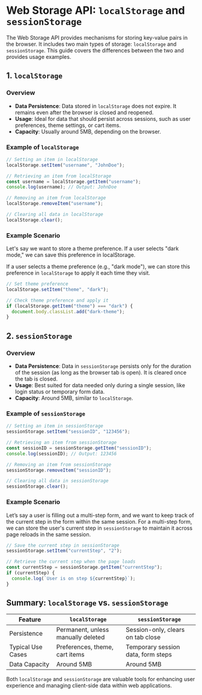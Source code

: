 # Web Storage API: `localStorage` and `sessionStorage`

The Web Storage API provides mechanisms for storing key-value pairs in the browser. It includes two main types of storage: `localStorage` and `sessionStorage`. This guide covers the differences between the two and provides usage examples.

## 1. `localStorage`

### Overview

- **Data Persistence**: Data stored in `localStorage` does not expire. It remains even after the browser is closed and reopened.
- **Usage**: Ideal for data that should persist across sessions, such as user preferences, theme settings, or cart items.
- **Capacity**: Usually around 5MB, depending on the browser.

### Example of `localStorage`

```javascript
// Setting an item in localStorage
localStorage.setItem("username", "JohnDoe");

// Retrieving an item from localStorage
const username = localStorage.getItem("username");
console.log(username); // Output: JohnDoe

// Removing an item from localStorage
localStorage.removeItem("username");

// Clearing all data in localStorage
localStorage.clear();
```

### Example Scenario

Let's say we want to store a theme preference. If a user selects "dark mode," we can save this preference in localStorage.

If a user selects a theme preference (e.g., "dark mode"), we can store this preference in `localStorage` to apply it each time they visit.

```javascript
// Set theme preference
localStorage.setItem("theme", "dark");

// Check theme preference and apply it
if (localStorage.getItem("theme") === "dark") {
  document.body.classList.add("dark-theme");
}
```

## 2. `sessionStorage`

### Overview

- **Data Persistence**: Data in `sessionStorage` persists only for the duration of the session (as long as the browser tab is open). It is cleared once the tab is closed.
- **Usage**: Best suited for data needed only during a single session, like login status or temporary form data.
- **Capacity**: Around 5MB, similar to `localStorage`.

### Example of `sessionStorage`

```javascript
// Setting an item in sessionStorage
sessionStorage.setItem("sessionID", "123456");

// Retrieving an item from sessionStorage
const sessionID = sessionStorage.getItem("sessionID");
console.log(sessionID); // Output: 123456

// Removing an item from sessionStorage
sessionStorage.removeItem("sessionID");

// Clearing all data in sessionStorage
sessionStorage.clear();
```

### Example Scenario

Let’s say a user is filling out a multi-step form, and we want to keep track of the current step in the form within the same session.
For a multi-step form, we can store the user's current step in `sessionStorage` to maintain it across page reloads in the same session.

```javascript
// Save the current step in sessionStorage
sessionStorage.setItem("currentStep", "2");

// Retrieve the current step when the page loads
const currentStep = sessionStorage.getItem("currentStep");
if (currentStep) {
  console.log(`User is on step ${currentStep}`);
}
```

## Summary: `localStorage` vs. `sessionStorage`

| Feature           | `localStorage`                     | `sessionStorage`                   |
| ----------------- | ---------------------------------- | ---------------------------------- |
| Persistence       | Permanent, unless manually deleted | Session-only, clears on tab close  |
| Typical Use Cases | Preferences, theme, cart items     | Temporary session data, form steps |
| Data Capacity     | Around 5MB                         | Around 5MB                         |

Both `localStorage` and `sessionStorage` are valuable tools for enhancing user experience and managing client-side data within web applications.
